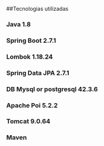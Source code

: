 ##Tecnologias utilizadas

### Java 1.8
### Spring Boot 2.7.1
### Lombok 1.18.24
### Spring Data JPA 2.7.1
### DB Mysql or postgresql 42.3.6
### Apache Poi 5.2.2
### Tomcat 9.0.64
### Maven